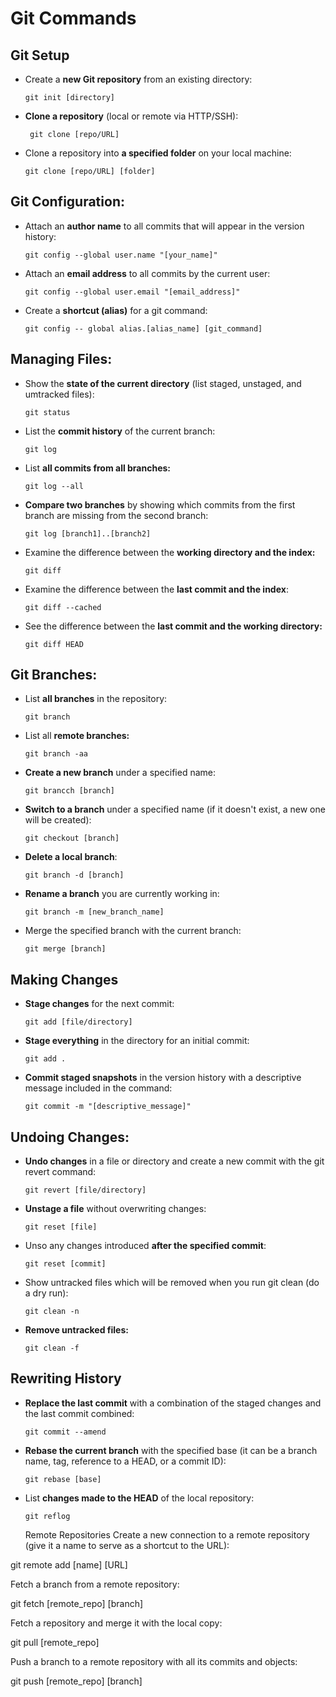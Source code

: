 # Git Commands

## Git Setup
* Create a <b>new Git repository</b> from an existing directory:

  ```
  git init [directory]
  ```
 * <b>Clone a repository</b> (local or remote via HTTP/SSH):
 
    ```
     git clone [repo/URL]
    ```
 * Clone a repository into <b>a specified folder</b> on your local machine:
 
   ```
   git clone [repo/URL] [folder]
   ```
   
## Git Configuration:
* Attach an <b>author name</b> to all commits that will appear in the version history:
  
  ```
  git config --global user.name "[your_name]"
  ```
* Attach an <b>email address</b> to all commits by the current user:

  ```
  git config --global user.email "[email_address]"
  ```
  
* Create a <b>shortcut (alias)</b> for a git command:

  ```
  git config -- global alias.[alias_name] [git_command]
  ```
  
## Managing Files:
* Show the **state of the current directory** (list staged, unstaged, and umtracked files):

  ```
  git status
  ```
* List the **commit history** of the current branch:

  ```
  git log
  ```
* List **all commits from all branches:**

  ```
  git log --all
  ```
* **Compare two branches** by showing which commits from the first branch are missing from the second branch:

  ```
  git log [branch1]..[branch2]
  ```
* Examine the difference between the **working directory and the index:**

  ```
  git diff
  ```
* Examine the difference between the **last commit and the index**:

  ```
  git diff --cached
  ```
* See the difference between the **last commit and the working directory:**

  ```
  git diff HEAD
  ```

## Git Branches:
* List **all branches** in the repository:

  ```
  git branch
  ```
* List all **remote branches:**

  ```
  git branch -aa
  ```
* **Create a new branch** under a specified name:

  ```
  git brancch [branch]
  ```
* **Switch to a branch** under a specified name (if it doesn't exist, a new one will be created):

  ```
  git checkout [branch]
  ```
* **Delete a local branch**:

  ```
  git branch -d [branch]
  ```
* **Rename a branch** you are currently working in:  

  ```
  git branch -m [new_branch_name]
  ```
* Merge the specified branch with the current branch:

  ```
  git merge [branch]
  ```
  
## Making Changes
* **Stage changes** for the next commit:

  ``` 
  git add [file/directory]
  ```
* **Stage everything** in the directory for an initial commit:

  ```
  git add .
  ```
* **Commit staged snapshots** in the version history with a descriptive message included in the command:

  ```
  git commit -m "[descriptive_message]"
  ```

## Undoing Changes:
* **Undo changes** in a file or directory and create a new commit with the git revert command:

  ```
  git revert [file/directory]
  ```
* **Unstage a file** without overwriting changes:

   ``` 
   git reset [file]
   ```
* Unso any changes introduced **after the specified commit**:

  ```
  git reset [commit]
  ```
* Show untracked files which will be removed when you run git clean (do a dry run):

  ```
  git clean -n
  ```
* **Remove untracked files:**

   ```
   git clean -f
   ```

## Rewriting History
* **Replace the last commit** with a combination of the staged changes and the last commit combined:

  ```
  git commit --amend
  ```

* **Rebase the current branch** with the specified base (it can be a branch name, tag, reference to a HEAD, or a commit ID):

  ```
  git rebase [base]
  ```
* List **changes made to the HEAD** of the local repository:
  
  ```
  git reflog   
  ```
  
  Remote Repositories
Create a new connection to a remote repository (give it a name to serve as a shortcut to the URL):

git remote add [name] [URL]

Fetch a branch from a remote repository:

git fetch [remote_repo] [branch]

Fetch a repository and merge it with the local copy:

git pull [remote_repo]

Push a branch to a remote repository with all its commits and objects:

git push [remote_repo] [branch]
   
